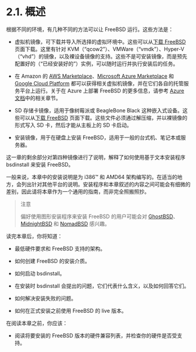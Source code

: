 # 2.1. 概述

根据不同的环境，有几种不同的方法可以让 FreeBSD 运行。这些方法是：

- 虚拟机镜像，可下载并导入所选择的虚拟环境中。这些可以从[下载 FreeBSD](https://www.freebsd.org/where/) 页面下载。这里有针对 KVM（“qcow2”）、VMWare（“vmdk”）、Hyper-V（“vhd”）的镜像，以及裸设备镜像的支持。这些不是可安装镜像，而是预先配置好的（“已经安装好的”）实例，可以随时运行并执行安装后的任务。

- 在 Amazon 的 [AWS Marketplace](https://aws.amazon.com/marketplace/pp/prodview-ukzmy5dzc6nbq)、[Microsoft Azure Marketplace](https://azuremarketplace.microsoft.com/en-US/marketplace/apps/thefreebsdfoundation.freebsd-13_0) 和 [Google Cloud Platform](https://console.cloud.google.com/marketplace/product/freebsd-cloud/freebsd-13?pli=1) 都可以获得相关虚拟机镜像，并在它们各自的托管服务平台上运行。关于在 Azure 上部署 FreeBSD 的更多信息，请参考 [Azure 文档](https://docs.microsoft.com/en-us/azure/virtual-machines/linux/freebsd-intro-on-azure)中的相关章节。

- SD 存储卡镜像，适用于像树莓派或 BeagleBone Black 这种嵌入式设备。这些可以从[下载 FreeBSD](https://www.freebsd.org/where/) 页面下载。这些文件必须通过解压缩，并以裸镜像的形式写入 SD 卡，然后才能从主板上的 SD 卡启动。

- 安装镜像，用于在硬盘上安装 FreeBSD，适用于一般的台式机、笔记本或服务器。

这一章的剩余部分对第四种镜像进行了说明，解释了如何使用基于文本安装程序 bsdinstall 来安装 FreeBSD。

一般来说，本章中的安装说明是为 i386™ 和 AMD64 架构编写的。在适当的地方，会列出针对其他平台的说明。安装程序和本章叙述的内容之间可能会有细微的差别，因此请将本章作为一个通用的指南，而非完全照搬照抄。

>注意
> 
>偏好使用图形安装程序来安装 FreeBSD 的用户可能会对 [GhostBSD](https://ghostbsd.org/)、 [MidnightBSD](https://www.midnightbsd.org/) 和 [NomadBSD](https://nomadbsd.org/) 感兴趣。
>

读完本章后，你将知道：

- 最低硬件要求和 FreeBSD 支持的架构。

- 如何创建 FreeBSD 的安装介质。

- 如何启动 bsdinstall。

- 在安装时 bsdinstall 会提出的问题，它们代表什么含义，以及如何回答它们。

- 如何解决安装失败的问题。

- 如何在正式安装之前使用 FreeBSD 的 live 版本。

在阅读本章之前，你应该：

- 阅读将要安装的 FreeBSD 版本的硬件兼容列表，并检查你的硬件是否受支持。
